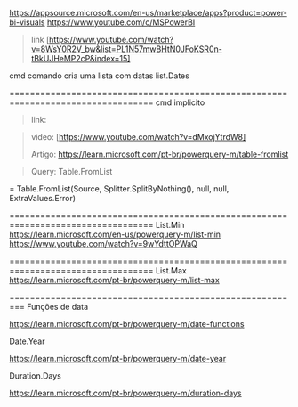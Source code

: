 https://appsource.microsoft.com/en-us/marketplace/apps?product=power-bi-visuals
https://www.youtube.com/c/MSPowerBI

> link [https://www.youtube.com/watch?v=8WsY0R2V_bw&list=PL1N57mwBHtN0JFoKSR0n-tBkUJHeMP2cP&index=15]

cmd
comando cria uma lista com datas 
list.Dates


==================================================================================
cmd implicito  

>link:

> video: [https://www.youtube.com/watch?v=dMxojYtrdW8]
>
> Artigo: https://learn.microsoft.com/pt-br/powerquery-m/table-fromlist


> Query: Table.FromList

= Table.FromList(Source, Splitter.SplitByNothing(), null, null, ExtraValues.Error)

==================================================================================
List.Min
https://learn.microsoft.com/en-us/powerquery-m/list-min
https://www.youtube.com/watch?v=9wYdttOPWaQ

==================================================================================
List.Max
https://learn.microsoft.com/pt-br/powerquery-m/list-max

=========================================================
Funções de data

https://learn.microsoft.com/pt-br/powerquery-m/date-functions

Date.Year

https://learn.microsoft.com/pt-br/powerquery-m/date-year

Duration.Days

https://learn.microsoft.com/pt-br/powerquery-m/duration-days

